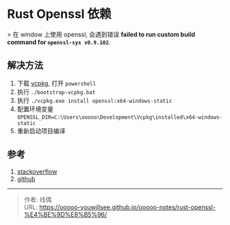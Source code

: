 # Rust Openssl 依赖


&gt; 在 window 上使用 openssl, 会遇到错误 **failed to run custom build command for `openssl-sys v0.9.102`**.

## 解决方法

1. 下载 [vcpkg](https://github.com/Microsoft/vcpkg), 打开 `powershell`
2. 执行 `./bootstrap-vcpkg.bat`
3. 执行 `./vcpkg.exe install openssl:x64-windows-static`
4. 配置环境变量 `OPENSSL_DIR=C:\Users\ooooo\Development\Vcpkg\installed\x64-windows-static`
5. 重新启动项目编译

## 参考

1. [stackoverflow](https://stackoverflow.com/questions/55912871/how-to-work-with-openssl-for-rust-within-a-windows-development-environment)
2. [github](https://github.com/sfackler/rust-openssl/issues/1086)


---

> 作者: 线偶  
> URL: https://ooooo-youwillsee.github.io/ooooo-notes/rust-openssl-%E4%BE%9D%E8%B5%96/  

